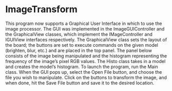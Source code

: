 # ImageTransform
This program now supports a Graphical User Interface in which to use the image processor. 
The GUI was implemented in the ImageGUIController and the GraphicalView classes, which implement the IMageController and IGUIView interfaces respectively. 
The GraphicalView class sets the layout of the board; the buttons are set to execute commands on the given model (brighten, blur, etc.) and are placed in the top panel. 
The panel below consists of the image being manipulated and the histogram representing the frequency of the image’s pixel RGB values. 
The Histo class takes in a model and creates the model’s histogram. 
To launch the program, run the Main class. When the GUI pops up, select the Open File button, and choose the file you wish to manipulate. Click on the buttons to transform the image, and when done, hit the Save File button and save it to the desired location. 

